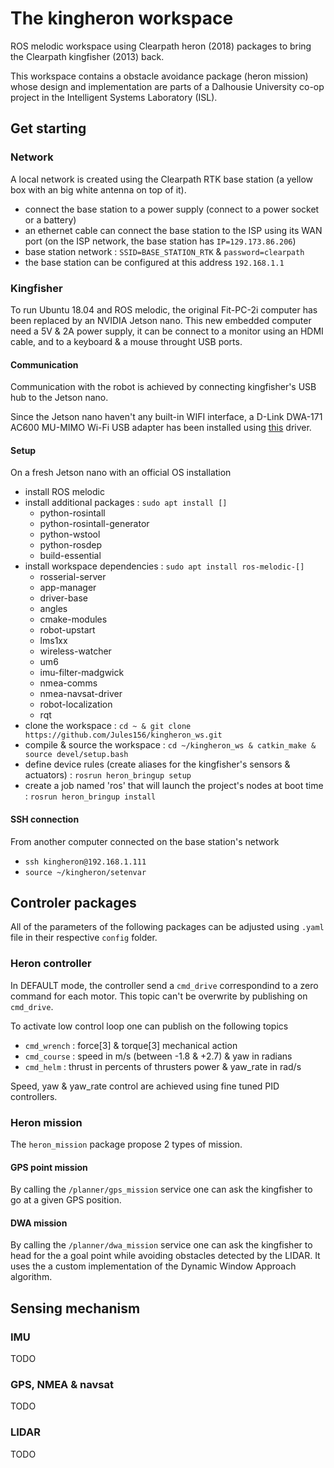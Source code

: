 # The kingheron workspace

ROS melodic workspace using Clearpath heron (2018) packages to bring the Clearpath kingfisher (2013) back.

This workspace contains a obstacle avoidance package (heron mission) whose design and implementation are parts of a Dalhousie University co-op project in the Intelligent Systems Laboratory (ISL).

## Get starting

### Network

A local network is created using the Clearpath RTK base station (a yellow box with an big white antenna on top of it).

- connect the base station to a power supply (connect to a power socket or a battery)
- an ethernet cable can connect the base station to the ISP using its WAN port (on the ISP network, the base station has ```IP=129.173.86.206```)
- base station network : ```SSID=BASE_STATION_RTK``` & ```password=clearpath```
- the base station can be configured at this address ```192.168.1.1```

### Kingfisher

To run Ubuntu 18.04 and ROS melodic, the original Fit-PC-2i computer has been replaced by an NVIDIA Jetson nano. This new embedded computer need a 5V & 2A power supply, it can be connect to a monitor using an HDMI cable, and to a keyboard & a mouse throught USB ports.

#### Communication

Communication with the robot is achieved by connecting kingfisher's USB hub to the Jetson nano.

Since the Jetson nano haven't any built-in WIFI interface, a D-Link DWA-171 AC600 MU-MIMO Wi-Fi USB adapter has been installed using [this](https://gist.github.com/TOTON95/b445509399a0d0314d2bc4079527f5a8) driver.

#### Setup

On a fresh Jetson nano with an official OS installation
- install ROS melodic
- install additional packages : ```sudo apt install []```
  - python-rosintall
  - python-rosintall-generator
  - python-wstool
  - python-rosdep
  - build-essential
- install workspace dependencies : ```sudo apt install ros-melodic-[]```
  - rosserial-server
  - app-manager
  - driver-base
  - angles
  - cmake-modules
  - robot-upstart
  - lms1xx
  - wireless-watcher
  - um6
  - imu-filter-madgwick
  - nmea-comms
  - nmea-navsat-driver
  - robot-localization
  - rqt
- clone the workspace : ```cd ~ & git clone https://github.com/Jules156/kingheron_ws.git```
- compile & source the workspace : ```cd ~/kingheron_ws & catkin_make & source devel/setup.bash```
- define device rules (create aliases for the kingfisher's sensors & actuators) : ```rosrun heron_bringup setup```
- create a job named 'ros' that will launch the project's nodes at boot time : ```rosrun heron_bringup install```

#### SSH connection

From another computer connected on the base station's network
- ```ssh kingheron@192.168.1.111```
- ```source ~/kingheron/setenvar```

## Controler packages

All of the parameters of the following packages can be adjusted using ```.yaml``` file in their respective ```config``` folder.

### Heron controller

In DEFAULT mode, the controller send a ```cmd_drive``` correspondind to a zero command for each motor. This topic can't be overwrite by publishing on ```cmd_drive```.

To activate low control loop one can publish on the following topics
- ```cmd_wrench``` : force[3] & torque[3] mechanical action
- ```cmd_course``` : speed in m/s (between -1.8 & +2.7) & yaw in radians
- ```cmd_helm``` : thrust in percents of thrusters power & yaw_rate in rad/s

Speed, yaw & yaw_rate control are achieved using fine tuned PID controllers.

### Heron mission

The ```heron_mission``` package propose 2 types of mission.

#### GPS point mission

By calling the ```/planner/gps_mission``` service one can ask the kingfisher to go at a given GPS position.

#### DWA mission

By calling the ```/planner/dwa_mission``` service one can ask the kingfisher to head for the a goal point while avoiding obstacles detected by the LIDAR. It uses the a custom implementation of the Dynamic Window Approach algorithm.

## Sensing mechanism

### IMU

TODO

### GPS, NMEA & navsat

TODO

### LIDAR

TODO
